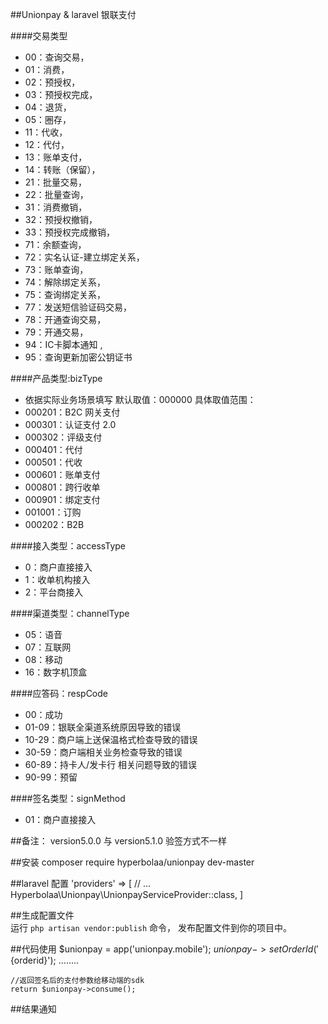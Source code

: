 ##Unionpay & laravel
银联支付


####交易类型
 * 00：查询交易，
 * 01：消费，
 * 02：预授权，
 * 03：预授权完成，
 * 04：退货，
 * 05：圈存，
 * 11：代收，
 * 12：代付，
 * 13：账单支付，
 * 14：转账（保留），
 * 21：批量交易，
 * 22：批量查询，
 * 31：消费撤销，
 * 32：预授权撤销，
 * 33：预授权完成撤销，
 * 71：余额查询，
 * 72：实名认证-建立绑定关系，
 * 73：账单查询，
 * 74：解除绑定关系，
 * 75：查询绑定关系，
 * 77：发送短信验证码交易，
 * 78：开通查询交易，
 * 79：开通交易，
 * 94：IC卡脚本通知 ,
 * 95：查询更新加密公钥证书
 
####产品类型:bizType
 * 依据实际业务场景填写 默认取值：000000 具体取值范围：
 * 000201：B2C 网关支付
 * 000301：认证支付 2.0
 * 000302：评级支付
 * 000401：代付
 * 000501：代收
 * 000601：账单支付
 * 000801：跨行收单
 * 000901：绑定支付
 * 001001：订购
 * 000202：B2B
 
####接入类型：accessType
 * 0：商户直接接入
 * 1：收单机构接入
 * 2：平台商接入

####渠道类型：channelType
 * 05：语音
 * 07：互联网
 * 08：移动
 * 16：数字机顶盒

####应答码：respCode
 * 00：成功
 * 01-09：银联全渠道系统原因导致的错误
 * 10-29：商户端上送保温格式检查导致的错误
 * 30-59：商户端相关业务检查导致的错误
 * 60-89：持卡人/发卡行 相关问题导致的错误
 * 90-99：预留
 
####签名类型：signMethod
  * 01：商户直接接入

 
 
##备注：
    version5.0.0 与 version5.1.0 验签方式不一样
 
 
 
##安装
    composer require hyperbolaa/unionpay dev-master
 
##laravel 配置
     'providers' => [
         // ...
         Hyperbolaa\Unionpay\UnionpayServiceProvider::class,
     ]
  
##生成配置文件    
    运行 `php artisan vendor:publish` 命令，
    发布配置文件到你的项目中。
 
##代码使用
    $unionpay = app('unionpay.mobile');
    $unionpay->setOrderId('${orderid}');
    ........
    
    //返回签名后的支付参数给移动端的sdk
    return $unionpay->consume();
 
##结果通知
 
 
 